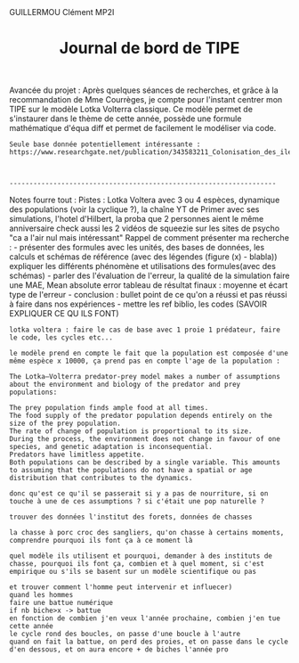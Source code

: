 <!DOCTYPE html>
<html>

<head>
  <meta charset="utf-8">
  <meta name="viewport" content="width=device-width">
  <link href="style.css" rel="stylesheet" type="text/css" />
</head>

<body>
  GUILLERMOU Clément MP2I
  <div style="text-align: center;">
    <h1>
      Journal de bord de TIPE
    </h1>
  </div>
  <br>
  <p>
Avancée du projet :
    Après quelques séances de recherches, et grâce à la recommandation de Mme Courrèges, je compte pour l'instant centrer mon TIPE sur le modèle Lotka Volterra classique.
    Ce modèle permet de s'instaurer dans le thème de cette année, possède une formule mathématique d'équa diff et permet de facilement le modéliser via code.

    Seule base donnée potentiellement intéressante : https://www.researchgate.net/publication/343583211_Colonisation_des_iles_d%27Hyeres_Var_sud_de_la_France_par_le_sanglier_Sus_scrofa_Colonization_of_the_islands_of_Hyeres_Var_south_of_France_by_the_wild_boar_Sus_scrofa#pf7



    -------------------------------------------------------------------
    
Notes fourre tout :
    Pistes : Lotka Voltera avec 3 ou 4 espèces, dynamique des populations (voir la cyclique ?), la chaîne YT de Primer
    avec ses simulations, l'hotel d'Hilbert, la proba que 2 personnes aient le même anniversaire
    check aussi les 2 vidéos de squeezie sur les sites de psycho "ca a l'air nul mais intéressant"
    Rappel de comment présenter ma recherche :
    - présenter des formules avec les unités, des bases de données, les calculs et schémas de référence (avec des légendes
    (figure (x) - blabla)) expliquer les différents phénomène et utilisations des formules(avec des schémas)
    - parler des l'évaluation de l'erreur, la qualité de la simulation faire une MAE, Mean absolute error
    tableau de résultat finaux : moyenne et écart type de l'erreur
    - conclusion : bullet point de ce qu'on a réussi et pas réussi à faire dans nos expériences
    - mettre les ref biblio, les codes (SAVOIR EXPLIQUER CE QU ILS FONT) 

    lotka voltera : faire le cas de base avec 1 proie 1 prédateur, faire le code, les cycles etc...

    le modèle prend en compte le fait que la population est composée d'une même espèce x 10000, ça prend pas en compte l'age de la population :

    The Lotka–Volterra predator-prey model makes a number of assumptions about the environment and biology of the predator and prey populations:

    The prey population finds ample food at all times.
    The food supply of the predator population depends entirely on the size of the prey population.
    The rate of change of population is proportional to its size.
    During the process, the environment does not change in favour of one species, and genetic adaptation is inconsequential.
    Predators have limitless appetite.
    Both populations can be described by a single variable. This amounts to assuming that the populations do not have a spatial or age distribution that contributes to the dynamics.

    donc qu'est ce qu'il se passerait si y a pas de nourriture, si on touche à une de ces assumptions ? si c'était une pop naturelle ?

    trouver des données l'institut des forets, données de chasses

    la chasse à porc croc des sangliers, qu'on chasse à certains moments, comprendre pourquoi ils font ça à ce moment là

    quel modèle ils utilisent et pourquoi, demander à des instituts de chasse, pourquoi ils font ça, combien et à quel moment, si c'est empirique ou s'ils se basent sur un modèle scientifique ou pas

    et trouver comment l'homme peut intervenir et influecer)
    quand les hommes 
    faire une battue numérique
    if nb biche>x -> battue
    en fonction de combien j'en veux l'année prochaine, combien j'en tue cette année
    le cycle rond des boucles, on passe d'une boucle à l'autre
    quand on fait la battue, on perd des proies, et on passe dans le cycle d'en dessous, et on aura encore + de biches l'année pro

  </p>
</body>

</html>

